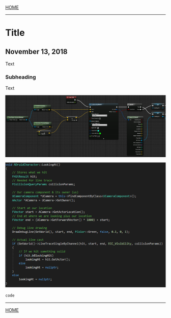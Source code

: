 
[HOME](https://avijr.com)

---

# Title
## November 13, 2018

Text

### Subheading

Text

![Image](/images/looking_at_blueprint.png)

![Image](/images/looking_at_code.png)

```cpp
code
```

---

[HOME](https://avijr.com)
